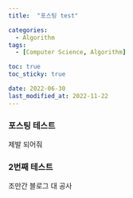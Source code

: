 ```yaml
---
title:  "포스팅 test" 

categories:
  - Algorithm
tags:
  - [Computer Science, Algorithm]

toc: true
toc_sticky: true

date: 2022-06-30
last_modified_at: 2022-11-22
---
```


### 포스팅 테스트
제발 되어줘

### 2번째 테스트
조만간 블로그 대 공사